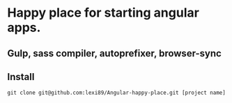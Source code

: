 # Happy place for starting angular apps.

## Gulp, sass compiler, autoprefixer, browser-sync

## Install
`git clone git@github.com:lexi89/Angular-happy-place.git [project name]`

